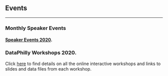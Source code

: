 ## Events

---

### Monthly Speaker Events 

#### [Speaker Events 2020](https://dataphilly.github.io/SpeakerEvents_2020/).

### DataPhilly Workshops 2020. 
Click [here](https://dataphilly.github.io/Workshops/) to find details on all the online interactive workshops and links to slides and data files from each workshop.

